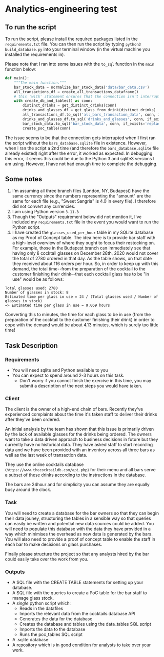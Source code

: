 # Analytics-engineering test

## To run the script

To run the script, please install the required packages listed in the `requirements.txt` file. You can then run the script by typing `python3 build_database.py` into your terminal window (in the virtual machine you installed the requirements in). 

Please note that I ran into some issues with the `to_sql` function in the `main` function below:

```python
def main():
    """The main function."""
    bar_stock_data = normalize_bar_stock_data('data/bar_data.csv')
    all_transactions_df = create_all_transactions_dataframe()
    # this 'with' statement ensures that the connection isn't interrupted and remains open for the duration of the script's execution
    with create_db_and_tables() as conn:
        distinct_drinks = get_distinct_drinks(conn)
        drinks_and_glasses_df = get_glass_from_drink(distinct_drinks)
        all_transactions_df.to_sql('all_bars_transaction_data', conn, if_exists='replace', index=False)
        drinks_and_glasses_df.to_sql('drinks_and_glasses', conn, if_exists='replace', index=False)
        bar_stock_data.to_sql('bar_stock_data', conn, if_exists='replace', index=False)
        create_poc_table(conn)
```

The issue seems to be that the connection gets interrupted when I first ran the script without the `bars_database.sqlite` file in existence. However, when I ran the script a 2nd time (and therefore the `bars_database.sqlite` file already existed) right after the error, it worked as expected. In debugging this error, it seems this could be due to the Python 3 and sqlite3 versions I am using. However, I have not had enough time to complete the debugging.  


## Some notes

1. I'm assuming all three branch files (London, NY, Budapest) have the same currency since the numbers representing the "amount" are the same for each file (e.g., "Sweet Sangria" is 4.0 in every file). I therefore did not convert any currencies.
2. I am using Python version `3.11.3`
3. Though the "Outputs" requirement below did not mention it, I've included my `requirements.txt` file in the event you would want to run the Python script.
4. I have created the `glasses_used_per_hour` table in my SQLite database as my Proof of Concept table. The idea here is to provide bar staff with a high-level overview of where they ought to focus their restocking on. For example, those in the Budapest branch can immediately see that having only 8 cocktail glasses on December 28th, 2020 would not cover the total of 2780 ordered in that day. As the table shows, on that date they received about 116 orders per hour. So, in order to keep up with this demand, the total time--from the preparation of the cocktail to the customer finishing their drink--that each cocktail glass has to be "in use" would be as follows:

```
Total glasses used: 2780
Number of glasses in stock: 8
Estimated time per glass in use = 24 / (Total glasses used / Number of glasses in stock)
=> Estimated time per glass in use = 0.069 hours
```
Converting this to minutes, the time for each glass to be in use (from the preparation of the cocktail to the customer finishing their drink) in order to cope with the demand would be about 4.13 minutes, which is surely too little time!

## Task Description
### Requirements
- You will need sqlite and Python available to you
- You can expect to spend around 2-3 hours on this task.
    - Don't worry if you cannot finish the exercise in this time, you may submit a description of the next steps you would have taken.

### Client
The client is the owner of a high-end chain of bars. Recently they've experienced complaints about the time it's taken staff to deliver their drinks after they've been ordered.

An initial analysis by the team has shown that this issue is primarily driven by the lack of available glasses for the drinks being ordered. The owners want to take a data driven approach to business decisions in future but they currently have no historical data. They have asked staff to start recording data and we have been provided with an inventory across all three bars as well as the last week of transaction data.

They use the online cocktails database (`https://www.thecocktaildb.com/api.php`) for their menu and all bars serve a subset of these drinks according to the instructions in the database.

The bars are 24hour and for simplicity you can assume they are equally busy around the clock.

### Task
You will need to create a database for the bar owners so that they can begin their data jouney, structuring the tables in a sensible way so that queries can easily be written and potential new data sources could be added. You will need to populate this database with the data they have provided in a way which minimises the overhead as new data is generated by the bars. You will also need to provide a proof of concept table to enable the staff in each bar to make decisions on glass purchases.

Finally please structure the project so that any analysts hired by the bar could easily take over the work from you.

### Outputs
- A SQL file with the CREATE TABLE statements for setting up your database.
- A SQL file with the queries to create a PoC table for the bar staff to manage glass stock.
- A *single* python script which:
    - Reads in the datafiles
    - Imports the relevant data from the cocktails database API
    - Generates the data for the database
    - Creates the database and tables using the data_tables SQL script
    - Imports the data to the database
    - Runs the poc_tables SQL script
- A .sqlite database
- A repository which is in good condition for analysts to take over your work.